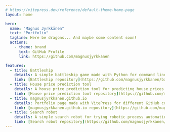 ```yaml
---
# https://vitepress.dev/reference/default-theme-home-page
layout: home

hero:
  name: "Magnus Jyrkkänen"
  text: "Portfolio"
  tagline: Here be dragons... And maybe some content soon!
  actions:
    - theme: brand
      text: GitHub Profile
      link: https://github.com/magnusjyrkkanen

features:
  - title: Battleship
    details: A simple battleship game made with Python for command line.
    link: [Battleship repository](https://github.com/magnusjyrkkanen/battleship)
  - title: House price prediction tool
    details: A house price prediction tool for predicting house prices from existing or new data.
    link: [House price prediction tool repository](https://github.com/magnusjyrkkanen/house_price_prediction_tool)
  - title: magnusjyrkkanen.github.io
    details: Portfolio page made with VitePress for different GitHub code projects.
    link: [magnusjyrkkanen.github.io repository](https://github.com/magnusjyrkkanen/magnusjyrkkanen.github.io)
  - title: Search robot
    details: A simple search robot for trying robotic process automation.
    link: [Search robot repository](https://github.com/magnusjyrkkanen/search-robot)
---
```


